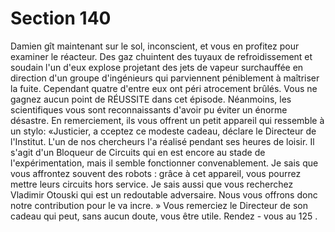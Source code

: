 # Section 140

Damien gît maintenant sur le sol, inconscient, et vous en profitez pour examiner le
réacteur. Des gaz chuintent des tuyaux de refroidissement et soudain l'un d'eux explose
projetant des jets de vapeur surchauffée en direction d'un groupe d'ingénieurs qui
parviennent péniblement à maîtriser la fuite. Cependant quatre d'entre eux ont péri
atrocement brûlés. Vous ne gagnez aucun point de RÉUSSITE dans cet épisode.
Néanmoins, les scientifiques vous sont reconnaissants d'avoir pu éviter un énorme
désastre. En remerciement, ils vous offrent un petit appareil qui ressemble à un stylo:
«Justicier, a cceptez ce modeste cadeau, déclare le Directeur de l'Institut. L'un de nos
chercheurs l'a réalisé pendant ses heures de loisir. Il s'agit d'un Bloqueur de Circuits qui
en est encore au stade de l'expérimentation, mais il semble fonctionner convenablement.
Je sais que vous affrontez souvent des robots : grâce à cet appareil, vous pourrez mettre
leurs circuits hors service. Je sais aussi que vous recherchez Vladimir Otouski qui est un
redoutable adversaire. Nous vous offrons donc notre contribution pour le va incre. » Vous
remerciez le Directeur de son cadeau qui peut, sans aucun doute, vous être utile. Rendez -
vous au  125 .